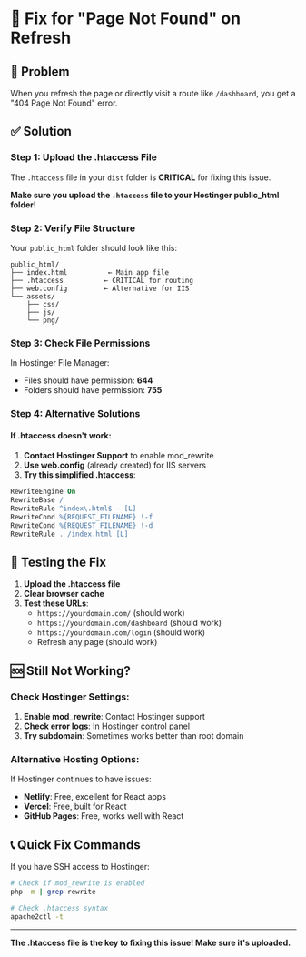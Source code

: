 # 🔄 Fix for "Page Not Found" on Refresh

## 🚨 Problem
When you refresh the page or directly visit a route like `/dashboard`, you get a "404 Page Not Found" error.

## ✅ Solution

### Step 1: Upload the .htaccess File
The `.htaccess` file in your `dist` folder is **CRITICAL** for fixing this issue.

**Make sure you upload the `.htaccess` file to your Hostinger public_html folder!**

### Step 2: Verify File Structure
Your `public_html` folder should look like this:
```
public_html/
├── index.html          ← Main app file
├── .htaccess          ← CRITICAL for routing
├── web.config         ← Alternative for IIS
└── assets/
    ├── css/
    ├── js/
    └── png/
```

### Step 3: Check File Permissions
In Hostinger File Manager:
- Files should have permission: **644**
- Folders should have permission: **755**

### Step 4: Alternative Solutions

#### If .htaccess doesn't work:
1. **Contact Hostinger Support** to enable mod_rewrite
2. **Use web.config** (already created) for IIS servers
3. **Try this simplified .htaccess**:

```apache
RewriteEngine On
RewriteBase /
RewriteRule ^index\.html$ - [L]
RewriteCond %{REQUEST_FILENAME} !-f
RewriteCond %{REQUEST_FILENAME} !-d
RewriteRule . /index.html [L]
```

## 🔧 Testing the Fix

1. **Upload the .htaccess file**
2. **Clear browser cache**
3. **Test these URLs**:
   - `https://yourdomain.com/` (should work)
   - `https://yourdomain.com/dashboard` (should work)
   - `https://yourdomain.com/login` (should work)
   - Refresh any page (should work)

## 🆘 Still Not Working?

### Check Hostinger Settings:
1. **Enable mod_rewrite**: Contact Hostinger support
2. **Check error logs**: In Hostinger control panel
3. **Try subdomain**: Sometimes works better than root domain

### Alternative Hosting Options:
If Hostinger continues to have issues:
- **Netlify**: Free, excellent for React apps
- **Vercel**: Free, built for React
- **GitHub Pages**: Free, works well with React

## 📞 Quick Fix Commands

If you have SSH access to Hostinger:
```bash
# Check if mod_rewrite is enabled
php -m | grep rewrite

# Check .htaccess syntax
apache2ctl -t
```

---
**The .htaccess file is the key to fixing this issue! Make sure it's uploaded.** 